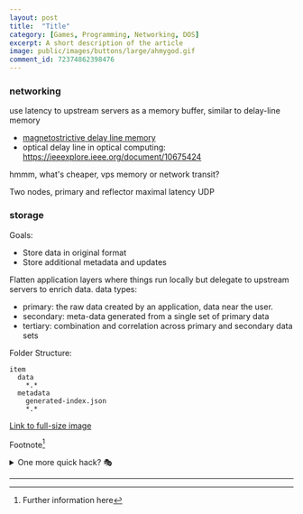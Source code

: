 ```yaml
---
layout: post
title:	"Title"
category: [Games, Programming, Networking, DOS]
excerpt: A short description of the article
image: public/images/buttons/large/ahmygod.gif
comment_id: 72374862398476
---
```




### networking

use latency to upstream servers as a memory buffer, similar to delay-line memory
  * [magnetostrictive delay line memory](https://en.wikipedia.org/wiki/Delay-line_memory)
  * optical delay line in optical computing: https://ieeexplore.ieee.org/document/10675424


hmmm, what's cheaper, vps memory or network transit?

Two nodes, primary and reflector
maximal latency
UDP


### storage

Goals:

* Store data in original format
* Store additional metadata and updates

Flatten application layers where things run locally but delegate to upstream servers to enrich data.
data types:
  * primary: the raw data created by an application, data near the user.
  * secondary: meta-data generated from a single set of primary data
  * tertiary: combination and correlation across primary and secondary data sets

Folder Structure:

```
item
  data
    *.*
  metadata
    generated-index.json
    *.*
```








<!-- Image example
![MS-DOS Family Tree](/images/folder/filename.png){:width="700px"}
-->
<!-- Link example -->
[Link to full-size image](/images/buttons/large/ahmygod.gif)

Footnote[^1]

<details>
  <summary>One more quick hack? 🎭</summary>
  <div markdown="1">
  → Easy  
  → And simple
  </div>
</details>


<!-- Separator -->
---

[^1]: Further information here
